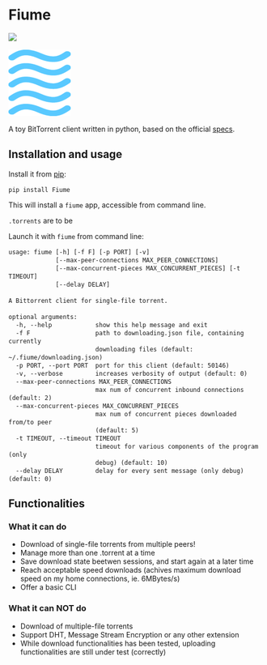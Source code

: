 # Fiume

![](https://badge.fury.io/py/Fiume.svg)

![logo](docs/logo-small.png)

A toy BitTorrent client written in python, based on the official
[specs](https://www.bittorrent.org/beps/bep_0003.html).

## Installation and usage

Install it from [pip](https://pypi.org/project/Fiume/):

``` {.example}
pip install Fiume
```

This will install a `fiume` app, accessible from command line.

`.torrents` are to be

Launch it with `fiume` from command line:

    usage: fiume [-h] [-f F] [-p PORT] [-v]
                 [--max-peer-connections MAX_PEER_CONNECTIONS]
                 [--max-concurrent-pieces MAX_CONCURRENT_PIECES] [-t TIMEOUT]
                 [--delay DELAY]

    A Bittorrent client for single-file torrent.

    optional arguments:
      -h, --help            show this help message and exit
      -f F                  path to downloading.json file, containing currently
                            downloading files (default: ~/.fiume/downloading.json)
      -p PORT, --port PORT  port for this client (default: 50146)
      -v, --verbose         increases verbosity of output (default: 0)
      --max-peer-connections MAX_PEER_CONNECTIONS
                            max num of concurrent inbound connections (default: 2)
      --max-concurrent-pieces MAX_CONCURRENT_PIECES
                            max num of concurrent pieces downloaded from/to peer
                            (default: 5)
      -t TIMEOUT, --timeout TIMEOUT
                            timeout for various components of the program (only
                            debug) (default: 10)
      --delay DELAY         delay for every sent message (only debug) (default: 0)

## Functionalities

### What it can do

-   Download of single-file torrents from multiple peers!
-   Manage more than one .torrent at a time
-   Save download state beetwen sessions, and start again at a later
    time
-   Reach acceptable speed downloads (achives maximum download speed on
    my home connections, ie. 6MBytes/s)
-   Offer a basic CLI

### What it can NOT do

-   Download of multiple-file torrents
-   Support DHT, Message Stream Encryption or any other extension
-   While download functionalities has been tested, uploading
    functionalities are still under test (correctly)
